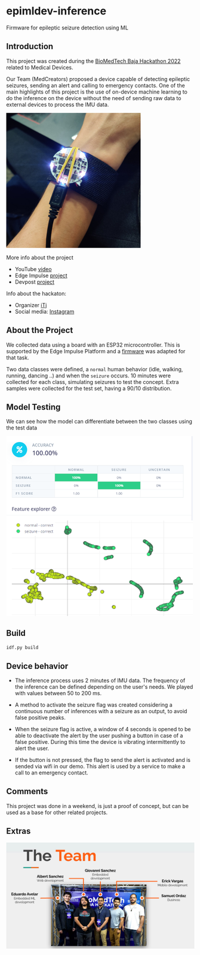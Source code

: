 # epimldev-inference
Firmware for epileptic seizure detection using ML

## Introduction

This project was created during the [BioMedTech Baja Hackathon 2022](https://biomed-tech-hackathon.devpost.com/) related to Medical Devices. 

Our Team (MedCreators) proposed a device capable of detecting epileptic seizures, sending an alert and calling to emergency contacts.
One of the main highlights of this project is the use of on-device machine learning to do the inference on the device without the need of sending raw data to external devices to process the IMU data.

![epimldev](./images/epimldev_360p.jpg)

More info about the project
* YouTube [video](https://youtu.be/OkyUDAk4aGg)
* Edge Impulse [project](https://studio.edgeimpulse.com/public/136514/latest)
* Devpost [project](https://devpost.com/software/epileptic-seizure-detector-using-on-device-machine-learning)

Info about the hackaton:
* Organizer [iTj](https://itjuana.com/)
* Social media: [Instagram](https://www.instagram.com/biomedtechackathon/)

## About the Project

We collected data using a board with an ESP32 microcontroller. This is supported by the Edge Impulse Platform and a [firmware](https://github.com/eavelardev/qbtn-edge-impulse) was adapted for that task.

Two data classes were defined, a `normal` human behavior (idle, walking, running, dancing ..) and when the `seizure` occurs. 10 minutes were collected for each class, simulating seizures to test the concept. Extra samples were collected for the test set, having a 90/10 distribution.

## Model Testing

We can see how the model can differentiate between the two classes using the test data

![model testing](./images/model_testing_480p.png)

## Build

```
idf.py build
```

## Device behavior

* The inference process uses 2 minutes of IMU data. The frequency of the inference can be defined depending on the user's needs. We played with values between 50 to 200 ms.

* A method to activate the seizure flag was created considering a continuous number of inferences with a seizure as an output, to avoid false positive peaks.

* When the seizure flag is active, a window of 4 seconds is opened to be able to deactivate the alert by the user pushing a button in case of a false positive. During this time the device is vibrating intermittently to alert the user.

* If the button is not pressed, the flag to send the alert is activated and is sended via wifi in our demo. This alert is used by a service to make a call to an emergency contact.

## Comments

This project was done in a weekend, is just a proof of concept, but can be used as a base for other related projects.

## Extras

![medcreators](./images/medcreators.jpg)
